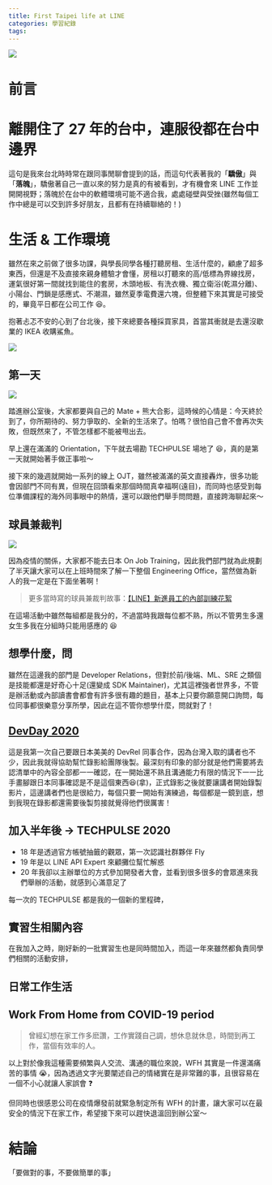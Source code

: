 ```yaml
---
title: First Taipei life at LINE
categories: 學習紀錄
tags:
---
```


<style>
  section.compact {
    font-size: 150%  
  }
  img[alt~="center"] {
    display: block;
    margin: 0 auto;
  }
</style>

![](https://nijialin.com/images/2021/root.JPG)

# 前言

<!-- more -->

# 離開住了 27 年的台中，連服役都在台中邊界

這句是我來台北時時常在跟同事閒聊會提到的話，而這句代表著我的「**驕傲**」與「**落魄**」，驕傲著自己一直以來的努力是真的有被看到，才有機會來 LINE 工作並開開視野；落魄於在台中的軟體環境可能不適合我，處處碰壁與受挫(雖然每個工作中總是可以交到許多好朋友，且都有在持續聯絡的！)

# 生活 & 工作環境

雖然在來之前做了很多功課，與學長同學各種打聽房租、生活什麼的，顧慮了超多東西，但還是不及直接來親身體驗才會懂，房租以打聽來的高/低標為界線找房，運氣很好第一間就找到能住的套房，木頭地板、有洗衣機、獨立衛浴(乾濕分離)、小陽台、門鎖是感應式、不潮濕，雖然夏季電費還六塊，但整體下來其實是可接受的，畢竟平日都在公司工作 😆。

抱著忐忑不安的心到了台北後，接下來總要各種採買家具，首當其衝就是去還沒歇業的 IKEA 收購鯊魚。

![](https://nijialin.com/images/2021/666965D0-CE92-4D39-A175-8EABE8DD31CB.JPEG)

## 第一天

![](https://nijialin.com/images/2021/IMG_4149.JPG)

踏進辦公室後，大家都要與自己的 Mate + 熊大合影，這時候的心情是：今天終於到了，你所期待的、努力爭取的、全新的生活來了。怕嗎？很怕自己會不會再次失敗，但既然來了，不管怎樣都不能被甩出去。

早上還在滿滿的 Orientation，下午就去場勘 TECHPULSE 場地了 😆，真的是第一天就開始著手做正事啦～

接下來的幾週就開始一系列的線上 OJT，雖然被滿滿的英文直接轟炸，很多功能會因部門不同有異，但現在回頭看來那個時間真幸福啊(遠目)，而同時也感受到每位準備課程的海外同事眼中的熱情，還可以跟他們舉手問問題，直接跨海聊起來～

## 球員兼裁判

![](https://nijialin.com/images/2021/IMG_4592.JPG)

因為疫情的關係，大家都不能去日本 On Job Training，因此我們部門就為此規劃了半天讓大家可以在上班時間來了解一下整個 Engineering Office，當然做為新人的我一定是在下面坐著啊！

> 更多當時寫的球員兼裁判故事：[【LINE】新進員工的內部訓練花絮](https://engineering.linecorp.com/zh-hant/blog/2020-new-employee-traning/)

在這場活動中雖然每組都是我分的，不過當時我跟每位都不熟，所以不管男生多還女生多我在分組時只能用感應的 😆

## 想學什麼，問

雖然在這邊我的部門是 Developer Relations，但對於前/後端、ML、SRE 之類個是技能都還是好奇心十足(還變成 SDK Maintainer)，尤其這裡強者世界多，不管是辦活動或內部讀書會都會有許多很有趣的題目，基本上只要你願意開口詢問，每位同事都很樂意分享所學，因此在這不管你想學什麼，問就對了！

## [DevDay 2020](https://linedevday.linecorp.com/2020/en)

這是我第一次自己要跟日本美美的 DevRel 同事合作，因為台灣入取的講者也不少，因此我就得協助幫忙錄影給團隊後製。最深刻有印象的部分就是他們需要將去認清單中的內容全部都一一確認，在一開始還不熟且溝通能力有限的情況下一一比手畫腳跟日本同事確認是不是這個東西😆(拿)，正式錄影之後就要讓講者開始錄製影片，這邊講者們也是很給力，每個只要一開始有演練過，每個都是一鏡到底，想到我現在錄影都還需要後製剪接就覺得他們很厲害！
## 加入半年後 -> TECHPULSE 2020

- 18 年是透過官方帳號抽籤的觀眾，第一次認識社群夥伴 Fly
- 19 年是以 LINE API Expert 來顧攤位幫忙解惑
- 20 年我卻以主辦單位的方式參加開發者大會，並看到很多很多的會眾進來我們舉辦的活動，就感到心滿意足了

每一次的 TECHPULSE 都是我的一個新的里程碑，

## 實習生相關內容

在我加入之時，剛好新的一批實習生也是同時間加入，而這一年來雖然都負責同學們相關的活動安排，

## 日常工作生活

## Work From Home from COVID-19 period

> 曾經幻想在家工作多麽讚，工作實踐自己調，想休息就休息，時間到再工作，當個有效率的人。

以上對於像我這種需要頻繁與人交流、溝通的職位來說，WFH 其實是一件還滿痛苦的事情 😭，因為透過文字光要闡述自己的情緒實在是非常難的事，且很容易在一個不小心就讓人家誤會 ❓

但同時也很感恩公司在疫情爆發前就緊急制定所有 WFH 的計畫，讓大家可以在最安全的情況下在家工作，希望接下來可以趕快退溫回到辦公室～

# 結論

「要做對的事，不要做簡單的事」
